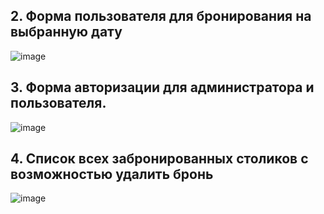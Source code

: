 ## 2. Форма пользователя для бронирования на выбранную дату
![image](https://user-images.githubusercontent.com/91527667/233087961-86ecc5fb-1484-488d-b247-18e415c734e7.png)
## 3. Форма авторизации для администратора и пользователя. 
![image](https://user-images.githubusercontent.com/91527667/233087742-641c0824-db8b-4e13-af5c-f97116565a58.png)
## 4. Список всех забронированных столиков с возможностью удалить бронь
![image](https://user-images.githubusercontent.com/91527667/233087333-743922ca-ddd4-4c5f-96a2-ba14577ea41f.png)
